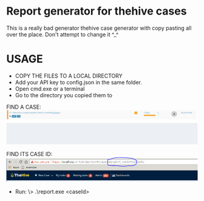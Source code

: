 # Report generator for thehive cases
This is a really bad generator thehive case generator with copy pasting all over the place. Don't attempt to change it ^_^

# USAGE
* COPY THE FILES TO A LOCAL DIRECTORY
* Add your API key to config.json in the same folder. 
* Open cmd.exe or a terminal
* Go to the directory you copied them to

FIND A CASE:
![caseId1](https://github.com/frikky/hive-case-report/blob/master/images/case.PNG?raw=true)

FIND ITS CASE ID:
![caseId2](https://github.com/frikky/hive-case-report/blob/master/images/document.PNG?raw=true)


* Run: \\> .\report.exe \<caseId\> 

